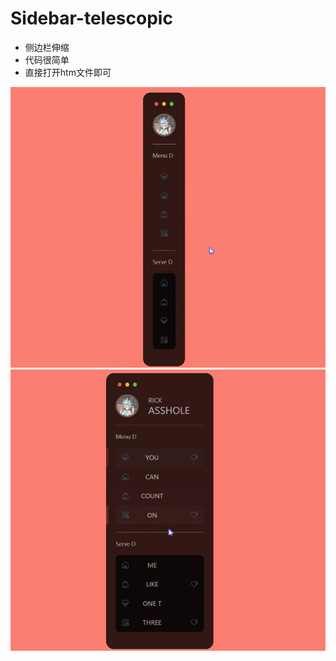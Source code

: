 # Sidebar-telescopic
* 侧边栏伸缩
* 代码很简单
* 直接打开htm文件即可

![HOVER前](readmePic/1.jpg)
![HOVER后](readmePic/2.jpg)
